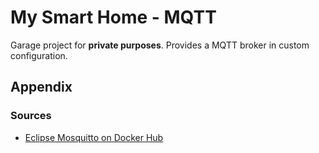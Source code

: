 # My Smart Home - MQTT

Garage project for **private purposes**.
Provides a MQTT broker in custom configuration.


## Appendix


### Sources

* [Eclipse Mosquitto on Docker Hub](https://hub.docker.com/_/eclipse-mosquitto/?tab=description)
